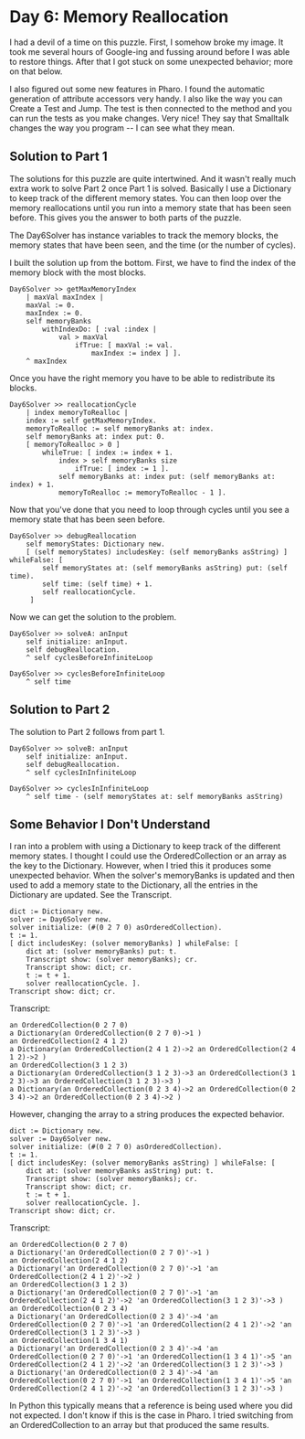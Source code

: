 # Day 6: Memory Reallocation

I had a devil of a time on this puzzle.  First, I somehow broke my image.  It
took me several hours of Google-ing and fussing around before I was able to
restore things.  After that I got stuck on some unexpected behavior; more on
that below.

I also figured out some new features in Pharo.  I found the automatic
generation of attribute accessors very handy.  I also like the way you can 
Create a Test and Jump.  The test is then connected to the method and you
can run the tests as you make changes.  Very nice!  They say that Smalltalk
changes the way you program -- I can see what they mean.

## Solution to Part 1

The solutions for this puzzle are quite intertwined. And it wasn't really
much extra work to solve Part 2 once Part 1 is solved.  Basically I use
a Dictionary to keep track of the different memory states.  You can then
loop over the memory reallocations until you run into a memory state that
has been seen before.  This gives you the answer to both parts of the puzzle.

The Day6Solver has instance variables to track the memory blocks, the memory
states that have been seen, and the time (or the number of cycles).

I built the solution up from the bottom.  First, we have to find the index
of the memory block with the most blocks.

```smalltalk
Day6Solver >> getMaxMemoryIndex
	| maxVal maxIndex |
	maxVal := 0.
	maxIndex := 0.
	self memoryBanks
		withIndexDo: [ :val :index | 
			val > maxVal
				ifTrue: [ maxVal := val.
					maxIndex := index ] ].
	^ maxIndex
```

Once you have the right memory you have to be able to redistribute its blocks.

```smalltalk
Day6Solver >> reallocationCycle
	| index memoryToRealloc |
	index := self getMaxMemoryIndex.
	memoryToRealloc := self memoryBanks at: index.
	self memoryBanks at: index put: 0.
	[ memoryToRealloc > 0 ]
		whileTrue: [ index := index + 1.
			index > self memoryBanks size
				ifTrue: [ index := 1 ].
			self memoryBanks at: index put: (self memoryBanks at: index) + 1.
			memoryToRealloc := memoryToRealloc - 1 ].
```

Now that you've done that you need to loop through cycles until you see
a memory state that has been seen before.

```smalltalk
Day6Solver >> debugReallocation
	self memoryStates: Dictionary new.
	[ (self memoryStates) includesKey: (self memoryBanks asString) ] whileFalse: [ 
		self memoryStates at: (self memoryBanks asString) put: (self time).
		self time: (self time) + 1.
		self reallocationCycle.
	 ]
```

Now we can get the solution to the problem.

```smalltalk
Day6Solver >> solveA: anInput
	self initialize: anInput.
	self debugReallocation.
	^ self cyclesBeforeInfiniteLoop 
```

```smalltalk
Day6Solver >> cyclesBeforeInfiniteLoop
	^ self time
```

## Solution to Part 2

The solution to Part 2 follows from part 1.

```smalltalk
Day6Solver >> solveB: anInput
	self initialize: anInput.
	self debugReallocation.
	^ self cyclesInInfiniteLoop 
```

```smalltalk
Day6Solver >> cyclesInInfiniteLoop
	^ self time - (self memoryStates at: self memoryBanks asString)
```

## Some Behavior I Don't Understand

I ran into a problem with using a Dictionary to keep track of the different
memory states.  I thought I could use the OrderedCollection or an array as
the key to the Dictionary.  However, when I tried this it produces some
unexpected behavior.  When the solver's memoryBanks is updated and then used
to add a memory state to the Dictionary, all the entries in the Dictionary
are updated.  See the Transcript.

```smalltalk
dict := Dictionary new.
solver := Day6Solver new.
solver initialize: (#(0 2 7 0) asOrderedCollection).
t := 1.
[ dict includesKey: (solver memoryBanks) ] whileFalse: [
	dict at: (solver memoryBanks) put: t.
	Transcript show: (solver memoryBanks); cr.
	Transcript show: dict; cr.
	t := t + 1.
	solver reallocationCycle. ].
Transcript show: dict; cr.
```

Transcript:
```
an OrderedCollection(0 2 7 0)
a Dictionary(an OrderedCollection(0 2 7 0)->1 )
an OrderedCollection(2 4 1 2)
a Dictionary(an OrderedCollection(2 4 1 2)->2 an OrderedCollection(2 4 1 2)->2 )
an OrderedCollection(3 1 2 3)
a Dictionary(an OrderedCollection(3 1 2 3)->3 an OrderedCollection(3 1 2 3)->3 an OrderedCollection(3 1 2 3)->3 )
a Dictionary(an OrderedCollection(0 2 3 4)->2 an OrderedCollection(0 2 3 4)->2 an OrderedCollection(0 2 3 4)->2 )
```

However, changing the array to a string produces the expected behavior.

```smalltalk
dict := Dictionary new.
solver := Day6Solver new.
solver initialize: (#(0 2 7 0) asOrderedCollection).
t := 1.
[ dict includesKey: (solver memoryBanks asString) ] whileFalse: [
	dict at: (solver memoryBanks asString) put: t.
	Transcript show: (solver memoryBanks); cr.
	Transcript show: dict; cr.
	t := t + 1.
	solver reallocationCycle. ].
Transcript show: dict; cr.
```

Transcript:
```
an OrderedCollection(0 2 7 0)
a Dictionary('an OrderedCollection(0 2 7 0)'->1 )
an OrderedCollection(2 4 1 2)
a Dictionary('an OrderedCollection(0 2 7 0)'->1 'an OrderedCollection(2 4 1 2)'->2 )
an OrderedCollection(3 1 2 3)
a Dictionary('an OrderedCollection(0 2 7 0)'->1 'an OrderedCollection(2 4 1 2)'->2 'an OrderedCollection(3 1 2 3)'->3 )
an OrderedCollection(0 2 3 4)
a Dictionary('an OrderedCollection(0 2 3 4)'->4 'an OrderedCollection(0 2 7 0)'->1 'an OrderedCollection(2 4 1 2)'->2 'an OrderedCollection(3 1 2 3)'->3 )
an OrderedCollection(1 3 4 1)
a Dictionary('an OrderedCollection(0 2 3 4)'->4 'an OrderedCollection(0 2 7 0)'->1 'an OrderedCollection(1 3 4 1)'->5 'an OrderedCollection(2 4 1 2)'->2 'an OrderedCollection(3 1 2 3)'->3 )
a Dictionary('an OrderedCollection(0 2 3 4)'->4 'an OrderedCollection(0 2 7 0)'->1 'an OrderedCollection(1 3 4 1)'->5 'an OrderedCollection(2 4 1 2)'->2 'an OrderedCollection(3 1 2 3)'->3 )
```

In Python this typically means that a reference is being used where you did 
not expected.  I don't know if this is the case in Pharo.  I tried switching
from an OrderedCollection to an array but that produced the same results.
